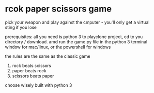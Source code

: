 # rcok paper scissors game

pick your weapon and play against the cmputer - you'll only get a virtual sting if you lose

prerequisites: all you need is python 3 to playclone project, cd to you directory / download. amd run the game.py file in the python 3 terminal window for mac/linux, or the powershell for windows

the rules are the same as the classic game 
1. rock beats scissors
2. paper beats rock 
3. scissors beats paper

choose wisely 
built with python 3 
